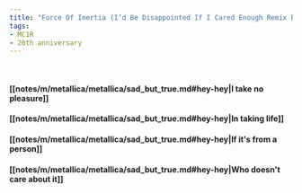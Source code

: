 ```yaml
---
title: "Force Of Inertia (I’d Be Disappointed If I Cared Enough Remix By Fix8Sed8)"
tags:
- MC1R
- 20th anniversary
---
```

&nbsp;
#### [[notes/m/metallica/metallica/sad_but_true.md#hey-hey|I take no pleasure]]
#### [[notes/m/metallica/metallica/sad_but_true.md#hey-hey|In taking life]]
#### [[notes/m/metallica/metallica/sad_but_true.md#hey-hey|If it's from a person]]
#### [[notes/m/metallica/metallica/sad_but_true.md#hey-hey|Who doesn't care about it]]
